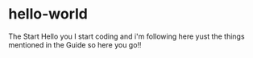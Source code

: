 # hello-world
The Start
Hello you 
I start coding and i'm following here yust the things mentioned in the Guide 
so here you go!!
